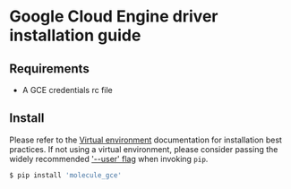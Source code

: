 # Google Cloud Engine driver installation guide

## Requirements

- A GCE credentials rc file

## Install

Please refer to the [Virtual environment][] documentation for
installation best practices. If not using a virtual environment, please
consider passing the widely recommended ['--user' flag][] when invoking
`pip`.

```bash
$ pip install 'molecule_gce'
```

[Virtual environment]: https://virtualenv.pypa.io/en/latest/
['--user' flag]: https://packaging.python.org/tutorials/installing-packages/#installing-to-the-user-site
